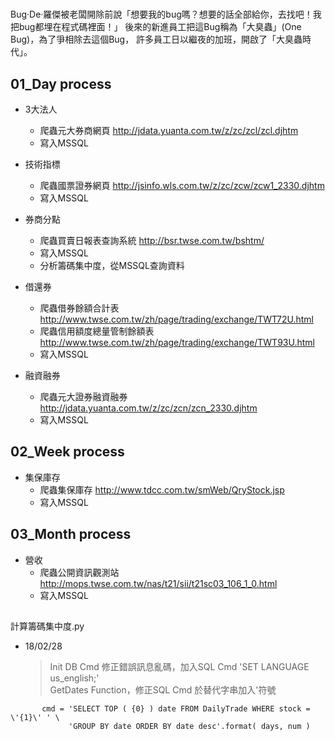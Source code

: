 #
Bug‧De‧羅傑被老闆開除前說「想要我的bug嗎？想要的話全部給你，去找吧！我把bug都埋在程式碼裡面！」 後來的新進員工把這Bug稱為「大臭蟲」(One Bug)，為了爭相除去這個Bug， 
許多員工日以繼夜的加班，開啟了「大臭蟲時代」。

## 01_Day process

- 3大法人
    - 爬蟲元大券商網頁       http://jdata.yuanta.com.tw/z/zc/zcl/zcl.djhtm
    - 寫入MSSQL
    
- 技術指標
    - 爬蟲國票證券網頁
    http://jsinfo.wls.com.tw/z/zc/zcw/zcw1_2330.djhtm 
    - 寫入MSSQL
    
- 券商分點
    - 爬蟲買賣日報表查詢系統 http://bsr.twse.com.tw/bshtm/
    - 寫入MSSQL
    - 分析籌碼集中度，從MSSQL查詢資料
    
- 借還券
    - 爬蟲借券餘額合計表 http://www.twse.com.tw/zh/page/trading/exchange/TWT72U.html
    - 爬蟲信用額度總量管制餘額表 http://www.twse.com.tw/zh/page/trading/exchange/TWT93U.html
    - 寫入MSSQL

- 融資融券
    - 爬蟲元大證券融資融券
    http://jdata.yuanta.com.tw/z/zc/zcn/zcn_2330.djhtm
    - 寫入MSSQL

## 02_Week process

- 集保庫存
    - 爬蟲集保庫存 http://www.tdcc.com.tw/smWeb/QryStock.jsp
    - 寫入MSSQL 

## 03_Month process

- 營收
    - 爬蟲公開資訊觀測站 http://mops.twse.com.tw/nas/t21/sii/t21sc03_106_1_0.html
    - 寫入MSSQL
    
##
計算籌碼集中度.py 
- 18/02/28 
    > Init DB Cmd 修正錯誤訊息亂碼，加入SQL Cmd 'SET LANGUAGE us_english;'  
        GetDates Function，修正SQL Cmd 於替代字串加入'符號 
 ``` 
        cmd = 'SELECT TOP ( {0} ) date FROM DailyTrade WHERE stock = \'{1}\' ' \
              'GROUP BY date ORDER BY date desc'.format( days, num )
```
  
 
 
